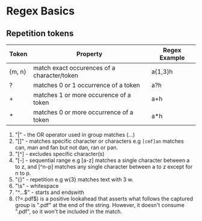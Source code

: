 # Regex Basics

## Repetition tokens
| Token | 		Property		 | Regex Example|
|-------|----------------------------------------|--------------|
|{m, n}	| match exact occurences of a character/token | a{1,3}h|
| ?	| matches 0 or 1 occurrence of a token 	| a?h |
| +	| matches 1 or more occurence of a token | a+h |
| *	| matches 0 or more occurrence of a token | a\*h |	


1. "|" - the OR operator used in group matches (...)
2. "[]" - matches specific character or characters
e.g `[cmf]an` matches can, man and fan but not dan, ran or pan.
3. "[^] - excludes specific character(s)
4. "[-] - sequential range e.g [a-z] matches a single character between a to z, and [\^n-p] matches any single character between a to z except for n to p.
5. "{}" - repetition e.g w{3} matches text with 3 w.
6. "\s" - whitespace
7. "^...$" - starts and endswith
8. (?=\.pdf$) is a positive lookahead that asserts what follows the captured group is ".pdf" at the end of the string. However, it doesn't consume ".pdf", so it won't be included in the match.


